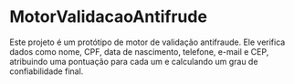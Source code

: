 # MotorValidacaoAntifrude
Este projeto é um protótipo de motor de validação antifraude. Ele verifica dados como nome, CPF, data de nascimento, telefone, e-mail e CEP, atribuindo uma pontuação para cada um e calculando um grau de confiabilidade final.
